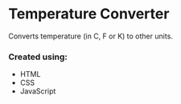 # Temperature Converter
Converts temperature (in C, F or K) to other units.



### Created using: ###
- HTML
- CSS
- JavaScript
